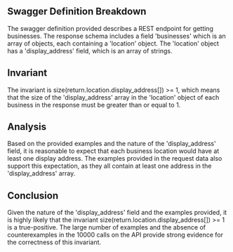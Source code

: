 ## Swagger Definition Breakdown
The swagger definition provided describes a REST endpoint for getting businesses. The response schema includes a field 'businesses' which is an array of objects, each containing a 'location' object. The 'location' object has a 'display_address' field, which is an array of strings.

## Invariant
The invariant is size(return.location.display_address[]) >= 1, which means that the size of the 'display_address' array in the 'location' object of each business in the response must be greater than or equal to 1.

## Analysis
Based on the provided examples and the nature of the 'display_address' field, it is reasonable to expect that each business location would have at least one display address. The examples provided in the request data also support this expectation, as they all contain at least one address in the 'display_address' array.

## Conclusion
Given the nature of the 'display_address' field and the examples provided, it is highly likely that the invariant size(return.location.display_address[]) >= 1 is a true-positive. The large number of examples and the absence of counterexamples in the 10000 calls on the API provide strong evidence for the correctness of this invariant.
